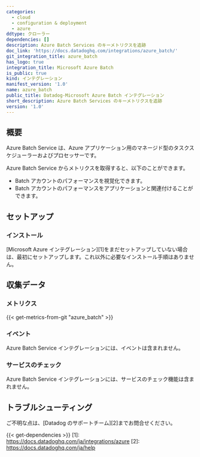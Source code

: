 ```yaml
---
categories:
  - cloud
  - configuration & deployment
  - azure
ddtype: クローラー
dependencies: []
description: Azure Batch Services のキーメトリクスを追跡
doc_link: 'https://docs.datadoghq.com/integrations/azure_batch/'
git_integration_title: azure_batch
has_logo: true
integration_title: Microsoft Azure Batch
is_public: true
kind: インテグレーション
manifest_version: '1.0'
name: azure_batch
public_title: Datadog-Microsoft Azure Batch インテグレーション
short_description: Azure Batch Services のキーメトリクスを追跡
version: '1.0'
---
```

## 概要
Azure Batch Service は、Azure アプリケーション用のマネージド型のタスクスケジューラーおよびプロセッサーです。

Azure Batch Service からメトリクスを取得すると、以下のことができます。

* Batch アカウントのパフォーマンスを視覚化できます。
* Batch アカウントのパフォーマンスをアプリケーションと関連付けることができます。

## セットアップ
### インストール

[Microsoft Azure インテグレーション][1]をまだセットアップしていない場合は、最初にセットアップします。これ以外に必要なインストール手順はありません。

## 収集データ
### メトリクス
{{< get-metrics-from-git "azure_batch" >}}


### イベント
Azure Batch Service インテグレーションには、イベントは含まれません。

### サービスのチェック
Azure Batch Service インテグレーションには、サービスのチェック機能は含まれません。

## トラブルシューティング
ご不明な点は、[Datadog のサポートチーム][2]までお問合せください。



{{< get-dependencies >}}
[1]: https://docs.datadoghq.com/ja/integrations/azure
[2]: https://docs.datadoghq.com/ja/help
